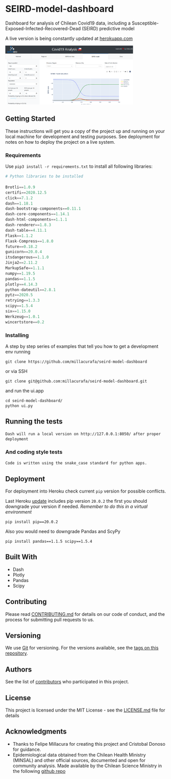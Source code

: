 # SEIRD-model-dashboard

Dashboard for analysis of Chilean Covid19 data, including a Susceptible-Exposed-Infected-Recovered-Dead (SEIRD) predictive model

A live version is being constantly updated at [herokuapp.com](https://covid19-chile-dash.herokuapp.com/) 

<img src="https://raw.githubusercontent.com/millacurafa/seird-model-dashboard/main/static/images/demo_version.png" alt="covid_19_millacurafa" width="400"/>

## Getting Started

These instructions will get you a copy of the project up and running on your local machine for development and testing purposes. See deployment for notes on how to deploy the project on a live system.

### Requirements

Use `pip3 install -r requirements.txt`  to install all following libraries:

```python
# Python libraries to be installed

Brotli==1.0.9
certifi==2020.12.5
click==7.1.2
dash==1.18.1
dash-bootstrap-components==0.11.1
dash-core-components==1.14.1
dash-html-components==1.1.1
dash-renderer==1.8.3
dash-table==4.11.1
Flask==1.1.2
Flask-Compress==1.8.0
future==0.18.2
gunicorn==20.0.4
itsdangerous==1.1.0
Jinja2==2.11.2
MarkupSafe==1.1.1
numpy==1.19.5
pandas==1.1.5
plotly==4.14.3
python-dateutil==2.8.1
pytz==2020.5
retrying==1.3.3
scipy==1.5.4
six==1.15.0
Werkzeug==1.0.1
wincertstore==0.2

```

### Installing

A step by step series of examples that tell you how to get a development env running

```
git clone https://github.com/millacurafa/seird-model-dashboard
```
or via SSH
```
git clone git@github.com:millacurafa/seird-model-dashboard.git
```

and run the ui.app 

```
cd seird-model-dashboard/
python ui.py
```


## Running the tests


```
Dash will run a local version on http://127.0.0.1:8050/ after proper deployment
```


### And coding style tests

```
Code is written using the snake_case standard for python apps.

```

## Deployment

For deployment into Heroku check current `pip` version for possible conflicts.

Last Heroku [update](https://devcenter.heroku.com/changelog-items/1740) includes pip version `20.0.2` the first you should downgrade your version if needed. *Remember to do this in a virtual environment*

```
pip install pip==20.0.2
```
Also you would need to downgrade Pandas and ScyPy
```
pip install pandas==1.1.5 scipy==1.5.4

```

## Built With

* Dash
* Plotly
* Pandas
* Scipy

## Contributing

Please read [CONTRIBUTING.md](https://github.com/millacurafa/CovidChile/blob/master/CONTRIBUTING.md) for details on our code of conduct, and the process for submitting pull requests to us.

## Versioning

We use [Git](https://git-scm.com/) for versioning. For the versions available, see the [tags on this repository](https://github.com/millacurafa/seird-model-dashboard/tags). 

## Authors


See the list of [contributors](https://github.com/millacurafa/seird-model-dashboard/contributors) who participated in this project.

## License

This project is licensed under the MIT License - see the [LICENSE.md](LICENSE.md) file for details

## Acknowledgments

* Thanks to Felipe Millacura for creating this project and Cristobal Donoso for guidance.
* Epidemiological data obtained from the Chilean Health Ministry (MINSAL) and other official sources, documented and open for community analysis. Made available by the Chilean Science Ministry in the following [github repo](https://github.com/MinCiencia/Datos-COVID19/)





